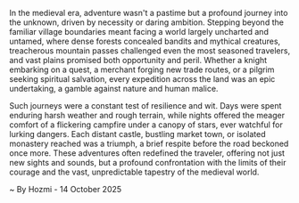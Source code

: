 
In the medieval era, adventure wasn't a pastime but a profound journey into the unknown, driven by necessity or daring ambition. Stepping beyond the familiar village boundaries meant facing a world largely uncharted and untamed, where dense forests concealed bandits and mythical creatures, treacherous mountain passes challenged even the most seasoned travelers, and vast plains promised both opportunity and peril. Whether a knight embarking on a quest, a merchant forging new trade routes, or a pilgrim seeking spiritual salvation, every expedition across the land was an epic undertaking, a gamble against nature and human malice.

Such journeys were a constant test of resilience and wit. Days were spent enduring harsh weather and rough terrain, while nights offered the meager comfort of a flickering campfire under a canopy of stars, ever watchful for lurking dangers. Each distant castle, bustling market town, or isolated monastery reached was a triumph, a brief respite before the road beckoned once more. These adventures often redefined the traveler, offering not just new sights and sounds, but a profound confrontation with the limits of their courage and the vast, unpredictable tapestry of the medieval world.

~ By Hozmi - 14 October 2025
